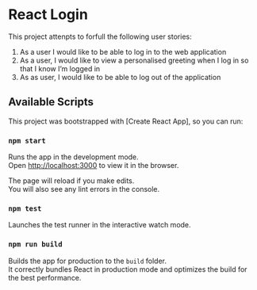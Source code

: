 # React Login

This project attenpts to forfull the following user stories:
1. As a user I would like to be able to log in to the web application
2. As a user, I would like to view a personalised greeting when I log in so that I know I’m
logged in
3. As as user, I would like to be able to log out of the application

## Available Scripts

This project was bootstrapped with [Create React App], so you can run:

### `npm start`

Runs the app in the development mode.<br>
Open [http://localhost:3000](http://localhost:3000) to view it in the browser.

The page will reload if you make edits.<br>
You will also see any lint errors in the console.

### `npm test`

Launches the test runner in the interactive watch mode.<br>

### `npm run build`

Builds the app for production to the `build` folder.<br>
It correctly bundles React in production mode and optimizes the build for the best performance.